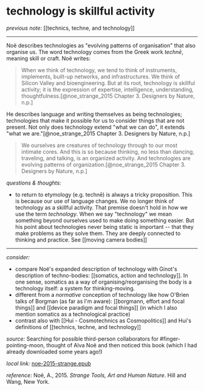 # technology is skillful activity

_previous note:_ [[technics, techne, and technology]]

---

Noë describes technologies as "evolving patterns of organisation" that also organise us. The word technology comes from the Greek work _technē_, meaning skill or craft.  Noë writes:

>When we think of technology, we tend to think of instruments, implements, built-up networks, and infrastructures. We think of Silicon Valley and bioengineering. But at its root, technology is skillful activity; it is the expression of expertise, intelligence, understanding, thoughtfulness.[@noe_strange_2015 Chapter 3. Designers by Nature, n.p.]

He describes language and writing themselves as being technologies; technologies that make it possible for us to consider things that are not present. Not only does technology extend "what we can do", it extends "what we are."[@noe_strange_2015 Chapter 3. Designers by Nature, n.p.]

>We ourselves are creatures of technology through to our most intimate cores. And this is so because thinking, no less than dancing, traveling, and talking, is an organized activity. And technologies are evolving patterns of organization.[@noe_strange_2015 Chapter 3. Designers by Nature, n.p.]


_questions & thoughts:_

- to return to etymology (e.g. technē) is always a tricky proposition. This is because our use of language changes. We no longer think of technology as a skillful activity. That premise doesn't hold in how we use the term _technology_. When we say "technology" we mean something beyond ourselves used to make doing something easier. But his point about technologies never being static is important -- that they make problems as they solve them. They are deeply connected to thinking and practice. See [[moving camera bodies]]

--- 

_consider:_

- compare Noë's expanded description of technology with Ginot's description of techno-bodies: [[somatics, action and technology]]. In one sense, somatics as a way of organising/reorganising the body is a technology itself: a system for thinking-moving.
- different from a _normative_ conception of technology like how O'Brien talks of Borgman (as far as I'm aware): [[borgmann, effort and focal things]] and [[device paradigm and focal things]] (in which I also mention somatics as a technological practice)
- contrast also with [[Hui - Cosmotechnics as Cosmopolitics]] and Hui's definitions of [[technics, techne, and technology]]


_source:_ Searching for possible third-person collaborators for #finger-pointing-moon, thought of Alva Noë and then noticed this book (which I had already downloaded some years ago!)

_local link:_ [noe-2015-strange.epub](hook://file/mT3dr3uDv?p=RHJvcGJveC9iaWJsaW9ncmFwaHkgcGRmcw==&n=noe-2015-strange.epub)

_reference:_ Noë, A., 2015. _Strange Tools, Art and Human Nature_. Hill and Wang, New York.

